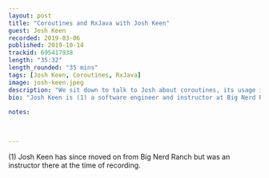 ```yaml
---
layout: post
title: "Coroutines and RxJava with Josh Keen"
guest: Josh Keen
recorded: 2019-03-06
published: 2019-10-14
trackid: 695417938
length: "35:32"
length_rounded: "35 mins"
tags: [Josh Keen, Coroutines, RxJava]
image: josh-keen.jpeg
description: "We sit down to talk to Josh about coroutines, its usage in Android, the differences with RxJava, and whether we can combine both technologies. "
bio: "Josh Keen is (1) a software engineer and instructor at Big Nerd Ranch. A graduate of the Cooper Union for the Advancement of Science and Art, he discovered software as a medium for creating interactive art and has been hooked ever since. When not in front of a computer, you can find him running, practicing Brazilian jiu-jitsu, or creating patches for his modular synthesizer."
                                                                                                                                                                                                                                                                                        
notes: 
       
      

---
```


(1) Josh Keen has since moved on from Big Nerd Ranch but was an instructor there at the time of recording.
